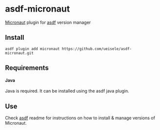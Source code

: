 # asdf-micronaut

[Micronaut](https://micronaut.io) plugin for [asdf](https://github.com/asdf-vm/asdf) version manager


## Install

```shell
asdf plugin add micronaut https://github.com/ueisele/asdf-micronaut.git
```

## Requirements

#### Java

Java is required. It can be installed using the asdf java plugin.

## Use

Check [asdf](https://github.com/asdf-vm/asdf) readme for instructions on how to install & manage versions of Micronaut.
